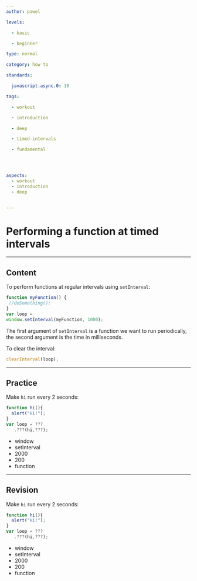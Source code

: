 ```yaml
---
author: pawel

levels:

  - basic

  - beginner

type: normal

category: how to

standards:

  javascript.async.0: 10

tags:

  - workout

  - introduction

  - deep

  - timed-intervals

  - fundamental




aspects:
  - workout
  - introduction
  - deep


---
```


# Performing a function at timed intervals

---
## Content

To perform functions at regular intervals using `setInterval`:

```javascript
function myFunction() {
 //doSomething();
}
var loop = 
window.setInterval(myFunction, 1000);

```
The first argument of `setInterval` is a function we want to run periodically, the second argument is the time in milliseconds.

To clear the interval:

```javascript
clearInterval(loop);
```

---
## Practice

Make `hi` run every 2 seconds:
```javascript
function hi(){
  alert("Hi!");
}
var loop = ???
   .???(hi,???);
```

* window
* setInterval
* 2000
* 200
* function

---
## Revision

Make `hi` run every 2 seconds:
```javascript
function hi(){
  alert("Hi!");
}
var loop = ???
   .???(hi,???);
```

* window
* setInterval
* 2000
* 200
* function

 
